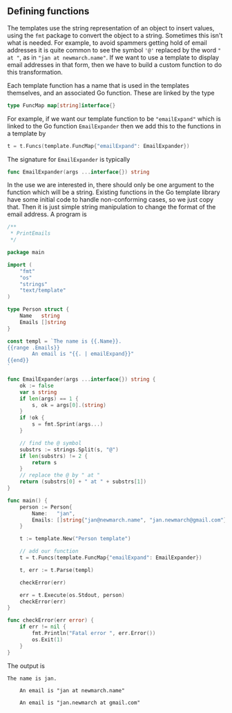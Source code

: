 ## Defining functions

The templates use the string representation of an object to insert values, using the `fmt` package to convert the object to a string. Sometimes this isn't what is needed. For example, to avoid spammers getting hold of email addresses it is quite common to see the symbol `'@'` replaced by the word `" at "`, as in `"jan at newmarch.name"`. If we want to use a template to display email addresses in that form, then we have to build a custom function to do this transformation.

Each template function has a name that is used in the templates themselves, and an associated Go function. These are linked by the type

```go
type FuncMap map[string]interface{}
```

For example, if we want our template function to be `"emailExpand"` which is linked to the Go function `EmailExpander` then we add this to the functions in a template by

```go
t = t.Funcs(template.FuncMap{"emailExpand": EmailExpander})
```

The signature for `EmailExpander` is typically

```go
func EmailExpander(args ...interface{}) string
```

In the use we are interested in, there should only be one argument to the function which will be a string. Existing functions in the Go template library have some initial code to handle non-conforming cases, so we just copy that. Then it is just simple string manipulation to change the format of the email address. A program is

```go
/**
 * PrintEmails
 */

package main

import (
	"fmt"
	"os"
	"strings"
	"text/template"
)

type Person struct {
	Name   string
	Emails []string
}

const templ = `The name is {{.Name}}.
{{range .Emails}}
        An email is "{{. | emailExpand}}"
{{end}}
`

func EmailExpander(args ...interface{}) string {
	ok := false
	var s string
	if len(args) == 1 {
		s, ok = args[0].(string)
	}
	if !ok {
		s = fmt.Sprint(args...)
	}

	// find the @ symbol
	substrs := strings.Split(s, "@")
	if len(substrs) != 2 {
		return s
	}
	// replace the @ by " at "
	return (substrs[0] + " at " + substrs[1])
}

func main() {
	person := Person{
		Name:   "jan",
		Emails: []string{"jan@newmarch.name", "jan.newmarch@gmail.com"},
	}

	t := template.New("Person template")

	// add our function
	t = t.Funcs(template.FuncMap{"emailExpand": EmailExpander})

	t, err := t.Parse(templ)

	checkError(err)

	err = t.Execute(os.Stdout, person)
	checkError(err)
}

func checkError(err error) {
	if err != nil {
		fmt.Println("Fatal error ", err.Error())
		os.Exit(1)
	}
}
```

The output is

```
The name is jan.

    An email is "jan at newmarch.name"
    
    An email is "jan.newmarch at gmail.com"
```
